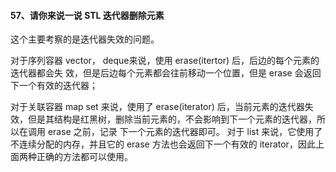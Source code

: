 #### 57、请你来说⼀说 STL 迭代器删除元素

这个主要考察的是迭代器失效的问题。

对于序列容器 vector， deque来说，使⽤ erase(itertor) 后，后边的每个元素的迭代器都会失 效，但是后边每个元素都会往前移动⼀个位置，但是 erase 会返回下⼀个有效的迭代器；

对于关联容器 map set 来说，使⽤了 erase(iterator) 后，当前元素的迭代器失效，但是其结构是红⿊树，删除当前元素的，不会影响到下⼀个元素的迭代器，所以在调⽤ erase 之前，记录 下⼀个元素的迭代器即可。
对于 list 来说，它使⽤了不连续分配的内存，并且它的 erase ⽅法也会返回下⼀个有效的 iterator，因此上⾯两种正确的⽅法都可以使⽤。

